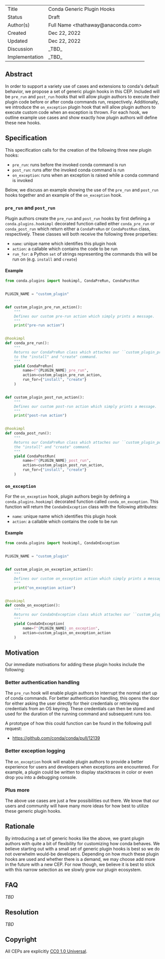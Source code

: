 <table>
  <tr><td> Title </td><td> Conda Generic Plugin Hooks</td>
  <tr><td> Status </td><td> Draft </td></tr>
  <tr><td> Author(s) </td><td> Full Name &lt;thathaway@anaconda.com&gt;</td></tr>
  <tr><td> Created </td><td> Dec 22, 2022</td></tr>
  <tr><td> Updated </td><td> Dec 22, 2022</td></tr>
  <tr><td> Discussion </td><td> _TBD_ </td></tr>
  <tr><td> Implementation </td><td> _TBD_ </td></tr>
</table>

## Abstract

In order to support a variety use of cases and extensions to conda's default
behavior, we propose a set of generic plugin hooks in this CEP. Included will 
be `pre_run` and `post_run` hooks that will allow
plugin authors to execute their plugin code before or after conda commands
run, respectively. Additionally, we introduce the `on_exception` plugin 
hook that will allow plugin authors to execute custom code when an exception is thrown. 
For each hook, we outline example use cases and
show exactly how plugin authors will define these new hooks.

## Specification

This specification calls for the creation of the following three new plugin hooks:

- `pre_run`: runs before the invoked conda command is run
- `post_run`: runs after the invoked conda command is run
- `on_exception`: runs when an exception is raised while a conda command is invoked

Below, we discuss an example showing the use of the `pre_run` and `post_run` hooks together
and an example of the `on_exception` hook.

### `pre_run` and `post_run`

Plugin authors create the `pre_run` and `post_run` hooks by first defining a `conda.plugins.hookimpl`
decorated function called either `conda_pre_run` or `conda_post_run` which return either a `CondaPreRun` 
or `CondaPostRun` class, respectively. These classes will both receive the following three properties:

- `name`: unique name which identifies this plugin hook
- `action`: a callable which contains the code to be run
- `run_for`: a Python `set` of strings representing the commands this will be run on (e.g. `install` and `create`)

#### Example

```python
from conda.plugins import hookimpl, CondaPreRun, CondaPostRun


PLUGIN_NAME = "custom_plugin"


def custom_plugin_pre_run_action():
    """
    Defines our custom pre-run action which simply prints a message.
    """
    print("pre-run action")


@hookimpl
def conda_pre_run():
    """
    Returns our CondaPreRun class which attaches our ``custom_plugin_pre_run_action``
    to the "install" and "create" command.
    """
    yield CondaPreRun(
        name=f"{PLUGIN_NAME}_pre_run",
        action=custom_plugin_pre_run_action,
        run_for={"install", "create"}
    )


def custom_plugin_post_run_action():
    """
    Defines our custom post-run action which simply prints a message.
    """
    print("post-run action")


@hookimpl
def conda_post_run():
    """
    Returns our CondaPreRun class which attaches our ``custom_plugin_post_run_action`` to
    the "install" and "create" command.
    """
    yield CondaPostRun(
        name=f"{PLUGIN_NAME}_post_run",
        action=custom_plugin_post_run_action,
        run_for={"install", "create"}
    )
```

### `on_exception`

For the `on_exception` hook, plugin authors begin by defining a `conda.plugins.hookimpl` decorated 
function called `conda_on_exception`. This function will return the `CondaOnException` class with the
following attributes:

- `name`: unique name which identifies this plugin hook
- `action`: a callable which contains the code to be run

#### Example

```python
from conda.plugins import hookimpl, CondaOnException


PLUGIN_NAME = "custom_plugin"


def custom_plugin_on_exception_action():
    """
    Defines our custom on_exception action which simply prints a message.
    """
    print("on_exception action")


@hookimpl
def conda_on_exception():
    """
    Returns our CondaOnException class which attaches our ``custom_plugin_on_exception_action``.
    """
    yield CondaOnException(
        name=f"{PLUGIN_NAME}_on_exception",
        action=custom_plugin_on_exception_action
    )
```


## Motivation

Our immediate motivations for adding these plugin hooks include the following:

### Better authentication handling

The `pre_run` hook will enable plugin authors to interrupt the normal start up of conda commands.
For better authentication handling, this opens the door for either asking the user directly
for their credentials or retrieving credentials from an OS keyring. These credentials can
then be stored and used for the duration of the running command and subsequent runs too.

A prototype of how this could function can be found in the following pull request:

- https://github.com/conda/conda/pull/12139

### Better exception logging

The `on_exception` hook will enable plugin authors to provide a better experience for users and
developers when exceptions are encountered. For example, a plugin could be written to display
stacktraces in color or even drop you into a debugging console.

### Plus more

The above use cases are just a few possibilities out there. We know that our users and community will
have many more ideas for how best to utilize these generic plugin hooks.

## Rationale

By introducing a set of generic hooks like the above, we grant plugin authors with quite a bit of
flexibility for customizing how conda behaves. We believe starting out with a small set of generic
plugin hooks is best so we do not overwhelm would-be developers. Depending on how much
these plugin hooks are used and whether there is a demand, we may choose add more in the future with a 
new CEP. For now though, we believe it is best to stick with this narrow selection as we slowly grow
our plugin ecosystem.

## FAQ

_TBD_

## Resolution

_TBD_

## Copyright

All CEPs are explicitly [CC0 1.0 Universal](https://creativecommons.org/publicdomain/zero/1.0/).
